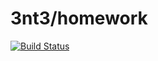 # 3nt3/homework

[![Build Status](https://ci.teich.3nt3.de/api/badges/3nt3/homework/status.svg)](https://ci.teich.3nt3.de/3nt3/homework)